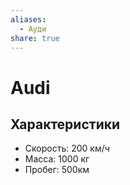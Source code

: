 ```yaml
---
aliases:
  - Ауди
share: true
---
```


# Audi
## Характеристики
- Скорость: 200 км/ч
- Масса: 1000 кг
- Пробег: 500км



